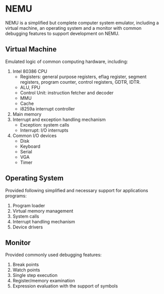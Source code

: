 # NEMU

NEMU is a simplified but complete computer system emulator, including a virtual machine, an operating system and a monitor with common debugging features to support development on NEMU.

## Virtual Machine

Emulated logic of common computing hardware, including:

1. Intel 80386 CPU
    - Registers: general purpose registers, eflag register, segment registers, program counter, control registers, GDTR, IDTR.
    - ALU, FPU
    - Control Unit: instruction fetcher and decoder
    - MMU
    - Cache
    - i8259a interrupt controller
2. Main memory
3. Interrupt and exception handling mechanism
    - Exception: system calls
    - Interrupt: I/O interrupts
4. Common I/O devices
    - Disk
    - Keyboard
    - Serial
    - VGA
    - Timer

## Operating System

Provided following simplified and necessary support for applications programs:
1. Program loader
2. Virtual memory management
3. System calls
4. Interrupt handling mechanism
5. Device drivers

## Monitor

Provided commonly used debugging features:
1. Break points
2. Watch points
3. Single step execution
4. Register/memory examination
5. Expression evaluation with the support of symbols
